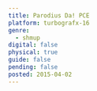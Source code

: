```yaml
---
title: Parodius Da! PCE
platform: turbografx-16
genre:
  - shmup
digital: false
physical: true
guide: false
pending: false
posted: 2015-04-02
---
```

